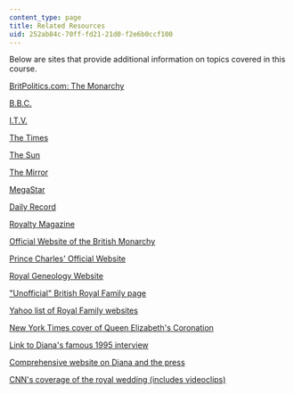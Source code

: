 ```yaml
---
content_type: page
title: Related Resources
uid: 252ab84c-70ff-fd21-21d0-f2e6b0ccf100
---
```


Below are sites that provide additional information on topics covered in this course.

[BritPolitics.com: The Monarchy](http://www.royal.gov.uk/output/Page1.asp)

[B.B.C.](http://www.bbc.co.uk/)

[I.T.V.](http://www.itv.com/)

[The Times](http://www.timesonline.co.uk/)

[The Sun](http://www.thesun.co.uk/)

[The Mirror](http://www.mirror.co.uk/)

[MegaStar](http://www.megastar.co.uk/)

[Daily Record](http://www.dailyrecord.co.uk/)

[Royalty Magazine](http://www.royalty-magazine.com/)

[Official Website of the British Monarchy](http://www.royal.gov.uk/output/Page1.asp)

[Prince Charles' Official Website](http://www.princeofwales.gov.uk/)

[Royal Geneology Website](http://www.royal-genealogy.com/start.html) 

["Unofficial" British Royal Family page](http://www.geocities.ws/harrisray78/the-unofficial-british-royal-family-pages.html)

[Yahoo list of Royal Family websites](http://search.yahoo.com/bin/search?p=british+royal+family)

[New York Times cover of Queen Elizabeth's Coronation](http://www.nytimes.com/learning/general/onthisday/big/0602.html)

[Link to Diana's famous 1995 interview](http://www.pbs.org/wgbh/pages/frontline/shows/royals/interviews/bbc.html)

[Comprehensive website on Diana and the press](http://www.pbs.org/wgbh/pages/frontline/shows/royals/)

[CNN's coverage of the royal wedding (includes videoclips)](http://www.cnn.com/WORLD/9708/31/diana.life/index.html#1)